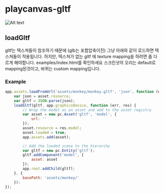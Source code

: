 # playcanvas-gltf
![Alt text](images/duck.jpg?raw=true "Title")

## loadGltf
gltf는 텍스쳐들이 참조하기 때문에 (glb는 포함압축이진) 그냥 아래와 같이 로드하면 텍스쳐들이 적용됩니다.
하지만, 텍스쳐가 없는 gltf 에 texture mapping을 하려면 좀 다르게 해야합니다.
examples/index.html를 확인하세요
스크린샷의 오리는 default로 mapping된것이고, 바퀴는 custom mapping입니다.
### Example
```javascript
app.assets.loadFromUrl('assets/monkey/monkey.gltf', 'json', function (err, asset) {
    var json = asset.resource;
    var gltf = JSON.parse(json);
    loadGltf(gltf, app.graphicsDevice, function (err, res) {
        // Wrap the model as an asset and add to the asset registry
        var asset = new pc.Asset('gltf', 'model', {
            url: ''
        });
        asset.resource = res.model;
        asset.loaded = true;
        app.assets.add(asset);

        // Add the loaded scene to the hierarchy
        var gltf = new pc.Entity('gltf');
        gltf.addComponent('model', {
            asset: asset
        });
        app.root.addChild(gltf);
    }, {
        basePath: 'assets/monkey/'
    });
});
```
